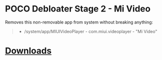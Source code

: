 # POCO Debloater Stage 2 - Mi Video  
 Removes this non-removable app from system without breaking anything:  
> - /system/app/MIUIVideoPlayer - com.miui.videoplayer - "Mi Video"  
 
# [Downloads](https://github.com/symbuzzer/Poco-Debloater-Magisk-Modules/releases)

